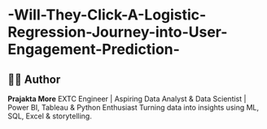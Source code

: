 # -Will-They-Click-A-Logistic-Regression-Journey-into-User-Engagement-Prediction-










## 👩‍💻 Author
**Prajakta More**
EXTC Engineer | Aspiring Data Analyst & Data Scientist |
Power BI, Tableau & Python Enthusiast
Turning data into insights using ML, SQL, Excel & storytelling.
